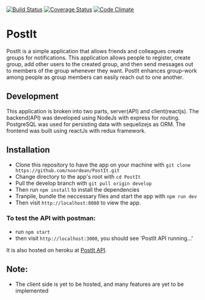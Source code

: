 [![Build Status](https://travis-ci.org/noordean/PostIt.svg?branch=server)](https://travis-ci.org/noordean/PostIt)
[![Coverage Status](https://coveralls.io/repos/github/noordean/PostIt/badge.svg?branch=server)](https://coveralls.io/github/noordean/PostIt?branch=server)
[![Code Climate](https://codeclimate.com/github/noordean/PostIt/badges/gpa.svg)](https://codeclimate.com/github/noordean/PostIt)
# PostIt
PostIt is a simple application that allows friends and colleagues create groups for notifications. This application allows people to register, create group, add other users to the created group, and then send messages out to members of the group whenever they want. PostIt enhances group-work among people as group members can easily reach out to one another.

## Development
This application is broken into two parts, server(API) and client(reactjs).
The backend(API) was developed using NodeJs with express for routing. PostgreSQL was used for persisting data with sequelizejs as ORM.
The frontend was built using reactJs with redux framework.

## Installation
- Clone this repository to have the app on your machine with ```git clone https://github.com/noordean/PostIt.git```
- Change directory to the app's root with ```cd PostIt```
- Pull the develop branch with ```git pull origin develop```
- Then run ```npm install```  to install the dependencies
- Tranpile, bundle the neccessary files and start the app with ```npm run dev```
- Then visit ```http://localhost:8080``` to view the app.

### To test the API with postman:
- run ```npm start```
- then visit ```http://localhost:3000```, you should see 'PostIt API running...' 

It is also hosted on heroku at <a href="https://postit-api.herokuapp.com/" target="_blank">PostIt API</a>.

## Note:
- The client side is yet to be hosted, and many features are yet to be implemented